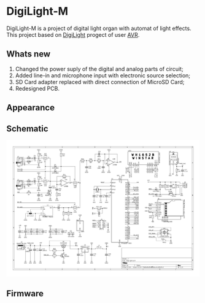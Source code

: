 # DigiLight-M
DigiLight-M is a project of digital light organ with automat of light effects. This project based on [DigiLight](https://cxem.net/sound/light/light127.php) progect of user [AVR](https://cxem.net/profile/17379).

## Whats new
1. Changed the power suply of the digital and analog parts of circuit;
2. Added line-in and microphone input with electronic source selection;
3. SD Card adapter replaced with direct connection of MicroSD Card;
4. Redesigned PCB. 

## Appearance

## Schematic
[![Schematic](/out/scheme.png)](/out/scheme.pdf)

## Firmware
